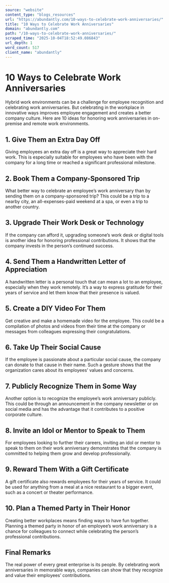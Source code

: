 ```yaml
---
source: "website"
content_type: "blogs_resources"
url: "https://abundantly.com/10-ways-to-celebrate-work-anniversaries/"
title: "10 Ways to Celebrate Work Anniversaries"
domain: "abundantly.com"
path: "/10-ways-to-celebrate-work-anniversaries/"
scraped_time: "2025-10-04T18:52:49.086843"
url_depth: 1
word_count: 517
client_name: "abundantly"
---
```


# 10 Ways to Celebrate Work Anniversaries

Hybrid work environments can be a challenge for employee recognition and celebrating work anniversaries. But celebrating in the workplace in innovative ways improves employee engagement and creates a better company culture. Here are 10 ideas for honoring work anniversaries in on-premise and remote work environments.

## 1. Give Them an Extra Day Off

Giving employees an extra day off is a great way to appreciate their hard work. This is especially suitable for employees who have been with the company for a long time or reached a significant professional milestone.

## 2. Book Them a Company-Sponsored Trip

What better way to celebrate an employee’s work anniversary than by sending them on a company-sponsored trip? This could be a trip to a nearby city, an all-expenses-paid weekend at a spa, or even a trip to another country.

## 3. Upgrade Their Work Desk or Technology

If the company can afford it, upgrading someone’s work desk or digital tools is another idea for honoring professional contributions. It shows that the company invests in the person’s continued success.

## 4. Send Them a Handwritten Letter of Appreciation

A handwritten letter is a personal touch that can mean a lot to an employee, especially when they work remotely. It’s a way to express gratitude for their years of service and let them know that their presence is valued.

## 5. Create a DIY Video For Them

Get creative and make a homemade video for the employee. This could be a compilation of photos and videos from their time at the company or messages from colleagues expressing their congratulations.

## 6. Take Up Their Social Cause

If the employee is passionate about a particular social cause, the company can donate to that cause in their name. Such a gesture shows that the organization cares about its employees’ values and concerns.

## 7. Publicly Recognize Them in Some Way

Another option is to recognize the employee’s work anniversary publicly. This could be through an announcement in the company newsletter or on social media and has the advantage that it contributes to a positive corporate culture.

## 8. Invite an Idol or Mentor to Speak to Them

For employees looking to further their careers, inviting an idol or mentor to speak to them on their work anniversary demonstrates that the company is committed to helping them grow and develop professionally.

## 9. Reward Them With a Gift Certificate

A gift certificate also rewards employees for their years of service. It could be used for anything from a meal at a nice restaurant to a bigger event, such as a concert or theater performance.

## 10. Plan a Themed Party in Their Honor

Creating better workplaces means finding ways to have fun together. Planning a themed party in honor of an employee’s work anniversary is a chance for colleagues to connect while celebrating the person’s professional contributions.

## Final Remarks

The real power of every great enterprise is its people. By celebrating work anniversaries in memorable ways, companies can show that they recognize and value their employees’ contributions.